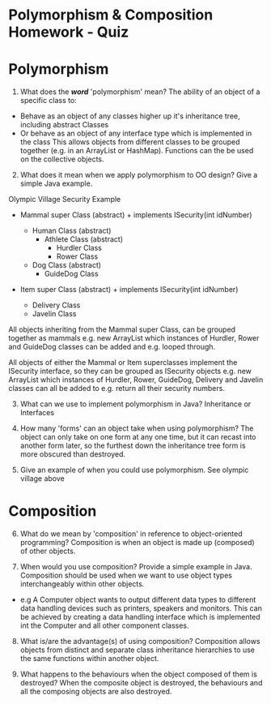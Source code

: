 # Polymorphism & Composition Homework - Quiz

# Polymorphism

1. What does the ___word___ 'polymorphism' mean?
The ability of an object of a specific class to:
  - Behave as an object of any classes higher up it's inheritance tree, including abstract Classes
  - Or behave as an object of any interface type which is implemented in the class
This allows objects from different classes to be grouped together (e.g. in an ArrayList or HashMap). Functions can the be used on the collective objects.

2. What does it mean when we apply polymorphism to OO design? Give a simple Java example.

Olympic Village Security Example

- Mammal super Class (abstract) + implements ISecurity(int idNumber)
  - Human Class (abstract)
    - Athlete Class (abstract)
      - Hurdler Class
      - Rower Class
  - Dog Class (abstract)
    - GuideDog Class

- Item super Class (abstract) + implements ISecurity(int idNumber)
  - Delivery Class
  - Javelin Class

All objects inheriting from the Mammal super Class, can be grouped together as mammals e.g. new ArrayList<Mammal> which instances of Hurdler, Rower and GuideDog classes can be added and e.g. looped through.

All objects of either the Mammal or Item superclasses implement the ISecurity interface, so they can be grouped as ISecurity objects e.g. new ArrayList<ISecurity> which instances of Hurdler, Rower, GuideDog, Delivery and Javelin classes can all be added to e.g. return all their security numbers.


3. What can we use to implement polymorphism in Java?
Inheritance or Interfaces

4. How many 'forms' can an object take when using polymorphism?
The object can only take on one form at any one time, but it can recast into another form later, so the furthest down the inheritance tree form is more obscured than destroyed.

5. Give an example of when you could use polymorphism.
See olympic village above



# Composition

6. What do we mean by 'composition' in reference to object-oriented programming?
Composition is when an object is made up (composed) of other objects.

7. When would you use composition? Provide a simple example in Java.
Composition should be used when we want to use object types interchangeably within other objects.
- e.g A Computer object wants to output different data types to different data handling devices such as printers, speakers and monitors. This can be achieved by creating a data handling interface which is implemented int the Computer and all other component classes.

8. What is/are the advantage(s) of using composition?
Composition allows objects from distinct and separate class inheritance hierarchies to use the same functions within another object.

9. What happens to the behaviours when the object composed of them is destroyed?
When the composite object is destroyed, the behaviours and all the composing objects are also destroyed.
